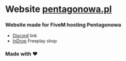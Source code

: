 # Website [pentagonowa.pl](https://pentagonowa.pl)

### Website made for FiveM hosting Pentagonowa

- [Discord](https://discord.gg/CMHx56aY7F) link
- [InDrop](https://indrop.eu/s/pentagonowafp) Freeplay shop

### Made with ❤